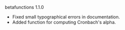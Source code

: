 betafunctions 1.1.0
- Fixed small typographical errors in documentation.
- Added function for computing Cronbach's alpha.